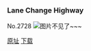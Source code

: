 ### Lane Change Highway
No.2728
![图片不见了~~~](https://imgs.xkcd.com/comics/lane_change_highway.png)

[原址](https://xkcd.com//2728) [下载](https://imgs.xkcd.com/comics/lane_change_highway.png)

